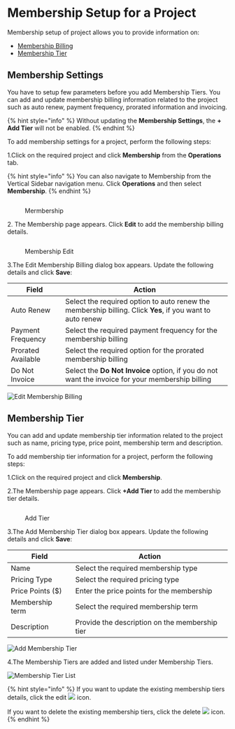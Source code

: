 # Membership Setup for a Project

Membership setup of project allows you to provide information on:

* [Membership Billing](membership-setup-for-a-project.md#billing-information)
* [Membership Tier](membership-setup-for-a-project.md#membership-tier)

## Membership Settings <a href="#billing-information" id="billing-information"></a>

You have to setup few parameters before you add Membership Tiers. You can add and update membership billing information related to the project such as auto renew, payment frequency, prorated information and invoicing.

{% hint style="info" %}
Without updating the **Membership Settings**, the **+ Add Tier** will not be enabled.
{% endhint %}

To add membership settings for a project, perform the following steps:

1.Click on the required project and click **Membership** from the **Operations** tab.

{% hint style="info" %}
You can also navigate to Membership from the Vertical Sidebar navigation menu. Click **Operations** and then select **Membership**.
{% endhint %}

<figure><img src="../../../.gitbook/assets/Member.png" alt=""><figcaption><p>Mermbership</p></figcaption></figure>

2\. The Membership page appears. Click **Edit** to add the membership billing details.

<figure><img src="../../../.gitbook/assets/Mem Edit.png" alt=""><figcaption><p>Membership Edit</p></figcaption></figure>

3.The Edit Membership Billing dialog box appears. Update the following details and click **Save**:

| **Field**          | **Action**                                                                                                |
| ------------------ | --------------------------------------------------------------------------------------------------------- |
| Auto Renew         | Select the required option to auto renew the membership billing. Click **Yes**, if you want to auto renew |
| Payment Frequency  | Select the required payment frequency for the membership billing                                          |
| Prorated Available | Select the required option for the prorated membership billing                                            |
| Do Not Invoice     | Select the **Do Not Invoice** option, if you do not want the invoice for your membership billing          |

![Edit Membership Billing](../../../.gitbook/assets/Edit\_Membership\_Billing.png)

## Membership Tier

You can add and update membership tier information related to the project such as name, pricing type, price point, membership term and description.

To add membership tier information for a project, perform the following steps:

1.Click on the required project and click **Membership**.

2.The Membership page appears. Click **+Add Tier** to add the membership tier details.

<figure><img src="../../../.gitbook/assets/Add Tier.png" alt=""><figcaption><p>Add Tier </p></figcaption></figure>

3.The Add Membership Tier dialog box appears. Update the following details and click **Save**:

| **Field**        | **Action**                                     |
| ---------------- | ---------------------------------------------- |
| Name             | Select the required membership type            |
| Pricing Type     | Select the required pricing type               |
| Price Points ($) | Enter the price points for the membership      |
| Membership term  | Select the required membership term            |
| Description      | Provide the description on the membership tier |

![Add Membership Tier](../../../.gitbook/assets/Add\_Membership\_Tier.png)

4.The Membership Tiers are added and listed under Membership Tiers.

![Membership Tier List](../../../.gitbook/assets/MS\_Tier.png)

{% hint style="info" %}
If you want to update the existing membership tiers details, click the edit ![](<../../../.gitbook/assets/Edit\_Icon (2).png>) icon.

If you want to delete the existing membership tiers, click the delete ![](<../../../.gitbook/assets/Delete\_Icon (1).png>) icon.
{% endhint %}
